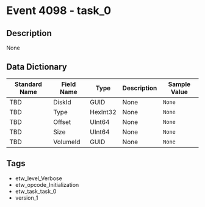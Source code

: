 # Event 4098 - task_0

## Description
None

## Data Dictionary
|Standard Name|Field Name|Type|Description|Sample Value|
|---|---|---|---|---|
|TBD|DiskId|GUID|None|`None`|
|TBD|Type|HexInt32|None|`None`|
|TBD|Offset|UInt64|None|`None`|
|TBD|Size|UInt64|None|`None`|
|TBD|VolumeId|GUID|None|`None`|

## Tags
* etw_level_Verbose
* etw_opcode_Initialization
* etw_task_task_0
* version_1